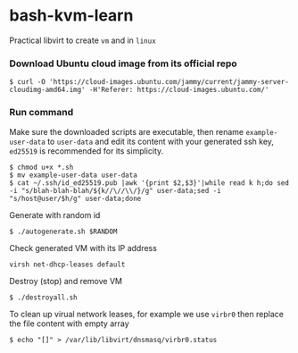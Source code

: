# bash-kvm-learn
Practical libvirt to create `vm` and in `linux`

### Download Ubuntu cloud image from its official repo
```
$ curl -O 'https://cloud-images.ubuntu.com/jammy/current/jammy-server-cloudimg-amd64.img' -H'Referer: https://cloud-images.ubuntu.com/'
```

### Run command
Make sure the downloaded scripts are executable, then rename `example-user-data` to `user-data` and edit its content with your generated ssh key, `ed25519` is recommended for its simplicity.
```
$ chmod u+x *.sh
$ mv example-user-data user-data
$ cat ~/.ssh/id_ed25519.pub |awk '{print $2,$3}'|while read k h;do sed -i "s/blah-blah-blah/${k//\//\\/}/g" user-data;sed -i "s/host@user/$h/g" user-data;done
```
Generate with random id
```
$ ./autogenerate.sh $RANDOM
```
Check generated VM with its IP address
```
virsh net-dhcp-leases default
```

Destroy (stop) and remove VM
```
$ ./destroyall.sh
```
To clean up virual network leases, for example we use `virbr0` then replace the file content with empty array
```
$ echo "[]" > /var/lib/libvirt/dnsmasq/virbr0.status
```
